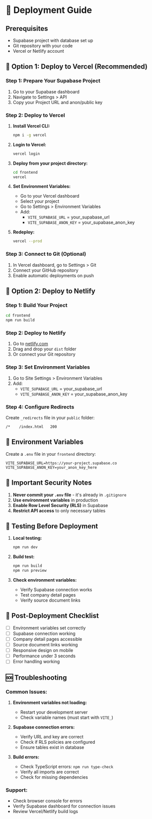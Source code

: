 # 🚀 Deployment Guide

## Prerequisites
- Supabase project with database set up
- Git repository with your code
- Vercel or Netlify account

## 🎯 **Option 1: Deploy to Vercel (Recommended)**

### Step 1: Prepare Your Supabase Project
1. Go to your Supabase dashboard
2. Navigate to Settings > API
3. Copy your Project URL and anon/public key

### Step 2: Deploy to Vercel
1. **Install Vercel CLI:**
   ```bash
   npm i -g vercel
   ```

2. **Login to Vercel:**
   ```bash
   vercel login
   ```

3. **Deploy from your project directory:**
   ```bash
   cd frontend
   vercel
   ```

4. **Set Environment Variables:**
   - Go to your Vercel dashboard
   - Select your project
   - Go to Settings > Environment Variables
   - Add:
     - `VITE_SUPABASE_URL` = your_supabase_url
     - `VITE_SUPABASE_ANON_KEY` = your_supabase_anon_key

5. **Redeploy:**
   ```bash
   vercel --prod
   ```

### Step 3: Connect to Git (Optional)
1. In Vercel dashboard, go to Settings > Git
2. Connect your GitHub repository
3. Enable automatic deployments on push

## 🎯 **Option 2: Deploy to Netlify**

### Step 1: Build Your Project
```bash
cd frontend
npm run build
```

### Step 2: Deploy to Netlify
1. Go to [netlify.com](https://netlify.com)
2. Drag and drop your `dist` folder
3. Or connect your Git repository

### Step 3: Set Environment Variables
1. Go to Site Settings > Environment Variables
2. Add:
   - `VITE_SUPABASE_URL` = your_supabase_url
   - `VITE_SUPABASE_ANON_KEY` = your_supabase_anon_key

### Step 4: Configure Redirects
Create `_redirects` file in your `public` folder:
```
/*    /index.html   200
```

## 🔧 **Environment Variables**

Create a `.env` file in your `frontend` directory:
```env
VITE_SUPABASE_URL=https://your-project.supabase.co
VITE_SUPABASE_ANON_KEY=your_anon_key_here
```

## 🚨 **Important Security Notes**

1. **Never commit your `.env` file** - it's already in `.gitignore`
2. **Use environment variables** in production
3. **Enable Row Level Security (RLS)** in Supabase
4. **Restrict API access** to only necessary tables

## 🧪 **Testing Before Deployment**

1. **Local testing:**
   ```bash
   npm run dev
   ```

2. **Build test:**
   ```bash
   npm run build
   npm run preview
   ```

3. **Check environment variables:**
   - Verify Supabase connection works
   - Test company detail pages
   - Verify source document links

## 🎉 **Post-Deployment Checklist**

- [ ] Environment variables set correctly
- [ ] Supabase connection working
- [ ] Company detail pages accessible
- [ ] Source document links working
- [ ] Responsive design on mobile
- [ ] Performance under 3 seconds
- [ ] Error handling working

## 🆘 **Troubleshooting**

### Common Issues:
1. **Environment variables not loading:**
   - Restart your development server
   - Check variable names (must start with `VITE_`)

2. **Supabase connection errors:**
   - Verify URL and key are correct
   - Check if RLS policies are configured
   - Ensure tables exist in database

3. **Build errors:**
   - Check TypeScript errors: `npm run type-check`
   - Verify all imports are correct
   - Check for missing dependencies

### Support:
- Check browser console for errors
- Verify Supabase dashboard for connection issues
- Review Vercel/Netlify build logs
